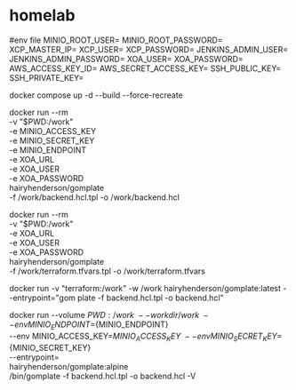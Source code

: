 # homelab

#env file
MINIO_ROOT_USER=
MINIO_ROOT_PASSWORD=
XCP_MASTER_IP=
XCP_USER=
XCP_PASSWORD=
JENKINS_ADMIN_USER=
JENKINS_ADMIN_PASSWORD=
XOA_USER=
XOA_PASSWORD=
AWS_ACCESS_KEY_ID=
AWS_SECRET_ACCESS_KEY=
SSH_PUBLIC_KEY=
SSH_PRIVATE_KEY=

docker compose up -d --build --force-recreate

docker run --rm \
-v "$PWD:/work" \
-e MINIO_ACCESS_KEY \
-e MINIO_SECRET_KEY \
-e MINIO_ENDPOINT \
-e XOA_URL \
-e XOA_USER \
-e XOA_PASSWORD \
hairyhenderson/gomplate \
-f /work/backend.hcl.tpl -o /work/backend.hcl
 
docker run --rm \
-v "$PWD:/work" \
-e XOA_URL \
-e XOA_USER \
-e XOA_PASSWORD \
hairyhenderson/gomplate \
-f /work/terraform.tfvars.tpl -o /work/terraform.tfvars

docker run -v "terraform:/work" -w /work hairyhenderson/gomplate:latest --entrypoint="gom
plate -f backend.hcl.tpl -o backend.hcl"

docker run --volume ${PWD}:/work \
--workdir /work \
--env MINIO_ENDPOINT=${MINIO_ENDPOINT} \
--env MINIO_ACCESS_KEY=${MINIO_ACCESS_KEY} \
--env MINIO_SECRET_KEY=${MINIO_SECRET_KEY} \
--entrypoint=  \
hairyhenderson/gomplate:alpine \
/bin/gomplate -f backend.hcl.tpl -o backend.hcl -V


